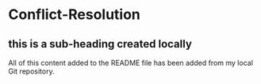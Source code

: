 # Conflict-Resolution

## this is a sub-heading created locally

All of this content added to the README file has been added from my local Git repository.
